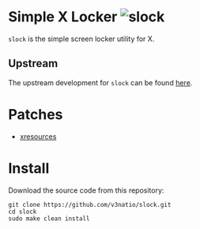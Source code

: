 # Simple X Locker ![slock](https://img.shields.io/static/v1?label=st&message=1.5&color=blue&style=flat-square)

`slock` is the simple screen locker utility for X.

## Upstream

The upstream development for `slock` can be found [here](https://git.suckless.org/slock).

# Patches

- [xresources](https://tools.suckless.org/slock/patches/xresources/)

# Install

Download the source code from this repository:

```
git clone https://github.com/v3natio/slock.git
cd slock
sudo make clean install
```

